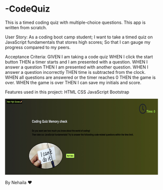 # -CodeQuiz

This is a timed coding quiz with multiple-choice questions. This app is written from scratch.

User Story:
As a coding boot camp student;
I want to take a timed quiz on JavaScript fundamentals that stores high scores;
So that I can gauge my progress compared to my peers.


Acceptance Criteria:
GIVEN I am taking a code quiz
WHEN I click the start button
THEN a timer starts and I am presented with a question.
WHEN I answer a question
THEN I am presented with another question.
WHEN I answer a question incorrectly
THEN time is subtracted from the clock.
WHEN all questions are answered or the timer reaches 0
THEN the game is over.
WHEN the game is over
THEN I can save my initials and score.


Features used in this project:
HTML
CSS
JavaScript
Bootstrap

<img src="Assets/Images/Overview.jpeg" width="550" height="250" alt="Mock Uo of the project" />

By Nehaila ♥️


